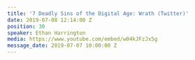 ```yaml
---
title: '7 Deadly Sins of the Digital Age: Wrath (Twitter)'
date: 2019-07-08 12:14:00 Z
position: 30
speaker: Ethan Harrington
media: https://www.youtube.com/embed/w04kJFzJx5g
message_date: 2019-07-07 10:00:00 Z
---
```


